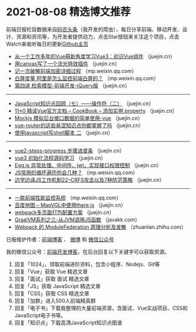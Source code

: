 # 2021-08-08 精选博文推荐

前端日报栏目数据来自[码农头条](http://hao.caibaojian.com.cn/)（我开发的爬虫），每日分享前端、移动开发、设计、资源和资讯等，为开发者提供动力，点击Star按钮来关注这个项目，点击Watch来收听每日的更新[Github主页](https://github.com/kujian/frontendDaily)
* [从一个工作多年的Vue萌新角度学习Vue3：初识Vue组件](https://juejin.cn/post/6993676123385102373) （juejin.cn）
* [用canvas写了一个流光特效插件](https://juejin.cn/post/6993520730239402020) （juejin.cn）
* [记一次破解前端加密详细过程](https://mp.weixin.qq.com/s?__biz=Mzg2NDAzMjE5NQ==&mid=2247490701&idx=1&sn=7729ccb1ec21ded41cd316d718756c81) （mp.weixin.qq.com）
* [白屏度量 阿里是怎么监控前端白屏的？](https://mp.weixin.qq.com/s?__biz=MzUzNjk5MTE1OQ==&mid=2247508065&idx=1&sn=595986d62210edfed633ecd30c44fea6) （mp.weixin.qq.com）
* [第四讲 检索模型-前端开发-jQuery版](https://juejin.cn/post/6993617696109625374) （juejin.cn）

***
* [JavaScript知识点回顾（七）——操作符（二）](https://juejin.cn/post/6993513675059363871) （juejin.cn）
* [11&#215;0 精读Vue官方文档 &#8211; CookBook &#8211; 添加实例 property](https://juejin.cn/post/6993610054263898120) （juejin.cn）
* [Mockjs 模拟后台接口数据的简单使用-vue](https://juejin.cn/post/6993503290344341518) （juejin.cn）
* [vue-router的这些易混知识点你都掌握了吗](https://juejin.cn/post/6993597277352755237) （juejin.cn）
* [使用javascript写shell脚本 二](https://juejin.cn/post/6993502739560923143) （juejin.cn）

***
* [vue2-steps-progress 步骤进度条](https://juejin.cn/post/6993588049028317221) （juejin.cn）
* [vue3 初始化流程源码学习](https://juejin.cn/post/6993500668891758605) （juejin.cn）
* [Egg.js 异常处理、中间件、jwt，实现接口权限控制](https://juejin.cn/post/6993559990610952199) （juejin.cn）
* [JS常用的循环遍历你会几种？](https://mp.weixin.qq.com/s?__biz=MzI2MjcxNTQ0Nw==&mid=2247494159&idx=1&sn=7cf5d2c8039027fdef114ed777479ede) （mp.weixin.qq.com）
* [边学边译JS工作机制22&#8211;CRFS攻击以及7种防范策略](https://juejin.cn/post/6993553018876755998) （juejin.cn）

***
* [一款前端性能监控系统](https://mp.weixin.qq.com/s/Qh-iq-1Ne_FceC8MXpeOog) （mp.weixin.qq.com）
* [百度地图 &#8211; MapVGL中使用there.js](https://juejin.cn/post/6993552545201274917) （juejin.cn）
* [webpack多页面打包配置方案](https://juejin.cn/post/6993522714933723143) （juejin.cn）
* [GraalVM系列之三-从JVM调用JS函数](https://javakk.com/2205.html) （javakk.com）
* [Webpack 的 ModuleFederation 原理分析及发散](https://zhuanlan.zhihu.com/p/396062708?hmsr=toutiao.io&utm_campaign=toutiao.io&utm_medium=toutiao.io&utm_source=toutiao.io) （zhuanlan.zhihu.com）

日报维护作者：[前端博客](http://caibaojian.com.cn/) 、 [微博](http://weibo.com/kujian) 和 [微信公众号](https://open.weixin.qq.com/qr/code?username=caibaojian_com)

我的微信公众号：[前端开发博客](https://open.weixin.qq.com/qr/code?username=caibaojian_com)，在后台回复以下关键字可以获取资源。

1. 回复「1024」，领取前端进阶资料，包含小程序、Nodejs、Git等
2. 回复「Vue」获取 Vue 精选文章
3. 回复「面试」获取 面试 精选文章
4. 回复「JS」获取 JavaScript 精选文章
5. 回复「CSS」获取 CSS 精选文章
6. 回复「加群」进入500人前端精英群
7. 回复「电子书」下载我整理的大量前端资源，含面试、Vue实战项目、CSS和JavaScript电子书等。
8. 回复「知识点」下载高清JavaScript知识点图谱